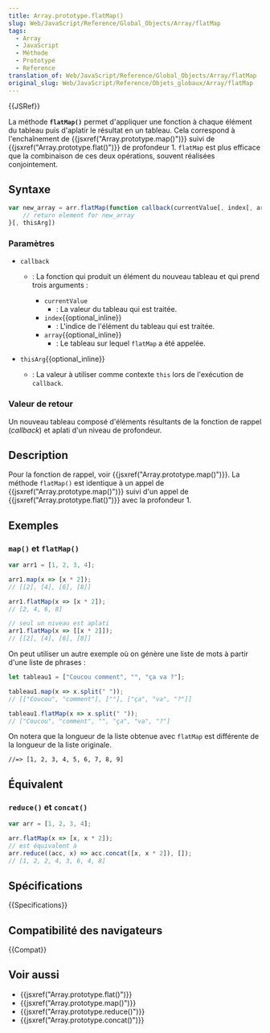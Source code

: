 ```yaml
---
title: Array.prototype.flatMap()
slug: Web/JavaScript/Reference/Global_Objects/Array/flatMap
tags:
  - Array
  - JavaScript
  - Méthode
  - Prototype
  - Reference
translation_of: Web/JavaScript/Reference/Global_Objects/Array/flatMap
original_slug: Web/JavaScript/Reference/Objets_globaux/Array/flatMap
---
```


{{JSRef}}

La méthode **`flatMap()`** permet d'appliquer une fonction à chaque élément du tableau puis d'aplatir le résultat en un tableau. Cela correspond à l'enchaînement de {{jsxref("Array.prototype.map()")}} suivi de {{jsxref("Array.prototype.flat()")}} de profondeur 1. `flatMap` est plus efficace que la combinaison de ces deux opérations, souvent réalisées conjointement.

## Syntaxe

```js
var new_array = arr.flatMap(function callback(currentValue[, index[, array]]) {
    // return element for new_array
}[, thisArg])
```

### Paramètres

- `callback`

  - : La fonction qui produit un élément du nouveau tableau et qui prend trois arguments :

    - `currentValue`
      - : La valeur du tableau qui est traitée.
    - `index`{{optional_inline}}
      - : L'indice de l'élément du tableau qui est traitée.
    - `array`{{optional_inline}}
      - : Le tableau sur lequel `flatMap` a été appelée.

- `thisArg`{{optional_inline}}
  - : La valeur à utiliser comme contexte `this` lors de l'exécution de `callback`.

### Valeur de retour

Un nouveau tableau composé d'éléments résultants de la fonction de rappel (_callback_) et aplati d'un niveau de profondeur.

## Description

Pour la fonction de rappel, voir {{jsxref("Array.prototype.map()")}}. La méthode `flatMap()` est identique à un appel de {{jsxref("Array.prototype.map()")}} suivi d'un appel de {{jsxref("Array.prototype.flat()")}} avec la profondeur 1.

## Exemples

### `map()` et `flatMap()`

```js
var arr1 = [1, 2, 3, 4];

arr1.map(x => [x * 2]);
// [[2], [4], [6], [8]]

arr1.flatMap(x => [x * 2]);
// [2, 4, 6, 8]

// seul un niveau est aplati
arr1.flatMap(x => [[x * 2]]);
// [[2], [4], [6], [8]]
```

On peut utiliser un autre exemple où on génère une liste de mots à partir d'une liste de phrases :

```js
let tableau1 = ["Coucou comment", "", "ça va ?"];

tableau1.map(x => x.split(" "));
// [["Coucou", "comment"], [""], ["ça", "va", "?"]]

tableau1.flatMap(x => x.split(" "));
// ["Coucou", "comment", "", "ça", "va", "?"]
```

On notera que la longueur de la liste obtenue avec `flatMap` est différente de la longueur de la liste originale.

```
//=> [1, 2, 3, 4, 5, 6, 7, 8, 9]
```

## Équivalent

### `reduce()` et `concat()`

```js
var arr = [1, 2, 3, 4];

arr.flatMap(x => [x, x * 2]);
// est équivalent à
arr.reduce((acc, x) => acc.concat([x, x * 2]), []);
// [1, 2, 2, 4, 3, 6, 4, 8]
```

## Spécifications

{{Specifications}}

## Compatibilité des navigateurs

{{Compat}}

## Voir aussi

- {{jsxref("Array.prototype.flat()")}}
- {{jsxref("Array.prototype.map()")}}
- {{jsxref("Array.prototype.reduce()")}}
- {{jsxref("Array.prototype.concat()")}}
